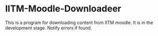 # IITM-Moodle-Downloadeer
This is a program for downloading content from IITM moodle. It is in the development stage. Notify errors if found.
